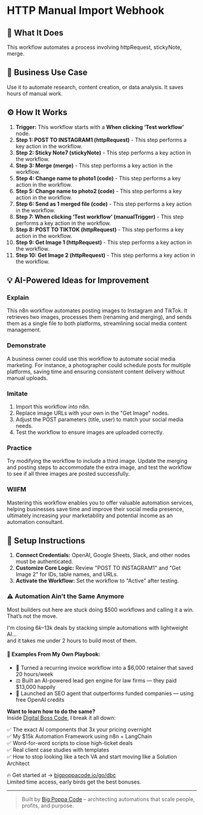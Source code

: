# HTTP Manual Import Webhook

## 🚀 What It Does
This workflow automates a process involving httpRequest, stickyNote, merge.

## 💼 Business Use Case
Use it to automate research, content creation, or data analysis. It saves hours of manual work.

## ⚙️ How It Works
1.  **Trigger:** This workflow starts with a **When clicking ‘Test workflow’** node.
2. **Step 1: POST TO INSTAGRAM1 (httpRequest)** - This step performs a key action in the workflow.
3. **Step 2: Sticky Note7 (stickyNote)** - This step performs a key action in the workflow.
4. **Step 3: Merge (merge)** - This step performs a key action in the workflow.
5. **Step 4: Change name to photo1 (code)** - This step performs a key action in the workflow.
6. **Step 5: Change name to photo2 (code)** - This step performs a key action in the workflow.
7. **Step 6: Send as 1 merged file (code)** - This step performs a key action in the workflow.
8. **Step 7: When clicking ‘Test workflow’ (manualTrigger)** - This step performs a key action in the workflow.
9. **Step 8: POST TO TIKTOK (httpRequest)** - This step performs a key action in the workflow.
10. **Step 9: Get Image 1 (httpRequest)** - This step performs a key action in the workflow.
11. **Step 10: Get Image 2 (httpRequest)** - This step performs a key action in the workflow.

## 💡 AI-Powered Ideas for Improvement
### Explain
This n8n workflow automates posting images to Instagram and TikTok. It retrieves two images, processes them (renaming and merging), and sends them as a single file to both platforms, streamlining social media content management.

### Demonstrate
A business owner could use this workflow to automate social media marketing. For instance, a photographer could schedule posts for multiple platforms, saving time and ensuring consistent content delivery without manual uploads.

### Imitate
1. Import this workflow into n8n.
2. Replace image URLs with your own in the "Get Image" nodes.
3. Adjust the POST parameters (title, user) to match your social media needs.
4. Test the workflow to ensure images are uploaded correctly.

### Practice
Try modifying the workflow to include a third image. Update the merging and posting steps to accommodate the extra image, and test the workflow to see if all three images are posted successfully.

### WIIFM
Mastering this workflow enables you to offer valuable automation services, helping businesses save time and improve their social media presence, ultimately increasing your marketability and potential income as an automation consultant.

## 🔧 Setup Instructions
1. **Connect Credentials:** OpenAI, Google Sheets, Slack, and other nodes must be authenticated.
2. **Customize Core Logic:** Review "POST TO INSTAGRAM1" and "Get Image 2" for IDs, table names, and URLs.
3. **Activate the Workflow:** Set the workflow to "Active" after testing.

### ⚠️ Automation Ain’t the Same Anymore

Most builders out here are stuck doing $500 workflows and calling it a win.  
That’s not the move.  

I'm closing $6k–$13k deals by stacking simple automations with lightweight AI...  
and it takes me under 2 hours to build most of them.

#### 🧠 Examples From My Own Playbook:
- 🔁 Turned a recurring invoice workflow into a $6,000 retainer that saved 20 hours/week  
- ⚖️ Built an AI-powered lead gen engine for law firms — they paid $13,000 happily  
- 🚀 Launched an SEO agent that outperforms funded companies — using free OpenAI credits  

**Want to learn how to do the same?**  
Inside [Digital Boss Code](https://bigpoppacode.io/go/dbc), I break it all down:

✅ The exact AI components that 3x your pricing overnight  
✅ My $15k Automation Framework using n8n + LangChain  
✅ Word-for-word scripts to close high-ticket deals  
✅ Real client case studies with templates  
✅ How to stop looking like a tech VA and start moving like a Solution Architect  

🔥 Get started at → [bigpoppacode.io/go/dbc](https://bigpoppacode.io/go/dbc)  
Limited time access, early birds get the best bonuses.

---
> Built by [Big Poppa Code](https://bigpoppacode.io) – architecting automations that scale people, profits, and purpose.
